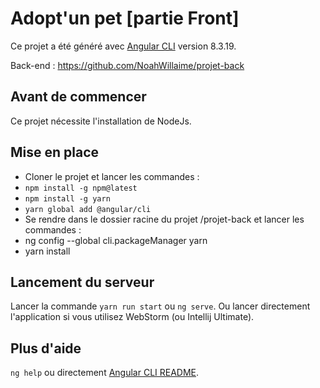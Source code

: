 # Adopt'un pet [partie Front]

Ce projet a été généré avec [Angular CLI](https://github.com/angular/angular-cli) version 8.3.19.

Back-end : https://github.com/NoahWillaime/projet-back

## Avant de commencer

Ce projet nécessite l'installation de NodeJs.

## Mise en place

-   Cloner le projet et lancer les commandes :
- `npm install -g npm@latest`
- `npm install -g yarn`
- `yarn global add @angular/cli`
-   Se rendre dans le dossier racine du projet /projet-back et lancer les commandes :
-   ng config --global cli.packageManager yarn
-   yarn install

## Lancement du serveur

Lancer la commande `yarn run start` ou `ng serve`.
Ou lancer directement l'application si vous utilisez WebStorm (ou Intellij Ultimate).


## Plus d'aide

`ng help` ou directement [Angular CLI README](https://github.com/angular/angular-cli/blob/master/README.md).

